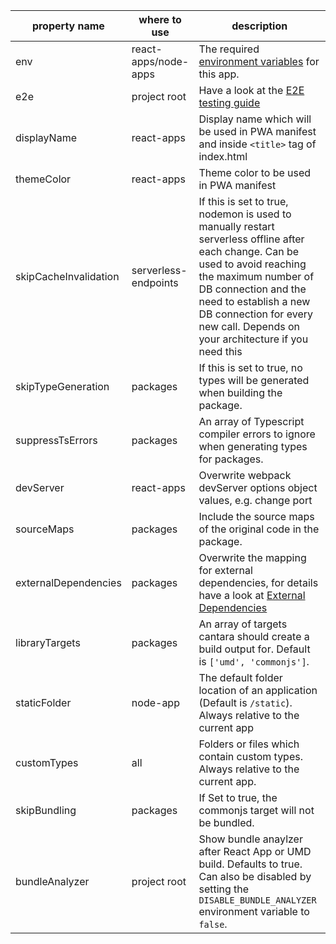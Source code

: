 | property name         | where to use         | description                                                                                                                                                                                                                                                                         |
| --------------------- | -------------------- | ----------------------------------------------------------------------------------------------------------------------------------------------------------------------------------------------------------------------------------------------------------------------------------- |
| env                   | react-apps/node-apps | The required [environment variables](environment_variables) for this app.                                                                                                                                                                                                           |
| e2e                   | project root         | Have a look at the [E2E testing guide](e2e_testing)                                                                                                                                                                                                                                 |
| displayName           | react-apps           | Display name which will be used in PWA manifest and inside `<title>` tag of index.html                                                                                                                                                                                              |
| themeColor            | react-apps           | Theme color to be used in PWA manifest                                                                                                                                                                                                                                              |
| skipCacheInvalidation | serverless-endpoints | If this is set to true, nodemon is used to manually restart serverless offline after each change. Can be used to avoid reaching the maximum number of DB connection and the need to establish a new DB connection for every new call. Depends on your architecture if you need this |
| skipTypeGeneration    | packages             | If this is set to true, no types will be generated when building the package.                                                                                                                                                                                                       |
| suppressTsErrors      | packages             | An array of Typescript compiler errors to ignore when generating types for packages.                                                                                                                                                                                                |
| devServer             | react-apps           | Overwrite webpack devServer options object values, e.g. change port                                                                                                                                                                                                                 |
| sourceMaps            | packages             | Include the source maps of the original code in the package.                                                                                                                                                                                                                        |
| externalDependencies  | packages             | Overwrite the mapping for external dependencies, for details have a look at [External Dependencies](external_dependencies)                                                                                                                                                          |
| libraryTargets        | packages             | An array of targets cantara should create a build output for. Default is `['umd', 'commonjs']`.                                                                                                                                                                                     |
| staticFolder          | node-app             | The default folder location of an application (Default is `/static`). Always relative to the current app                                                                                                                                                                            |
| customTypes           | all                  | Folders or files which contain custom types. Always relative to the current app.                                                                                                                                                                                                    |
| skipBundling          | packages             | If Set to true, the commonjs target will not be bundled.                                                                                                                                                                                                                            |
| bundleAnalyzer        | project root         | Show bundle anaylzer after React App or UMD build. Defaults to true. Can also be disabled by setting the `DISABLE_BUNDLE_ANALYZER` environment variable to `false`.                                                                                                                 |
